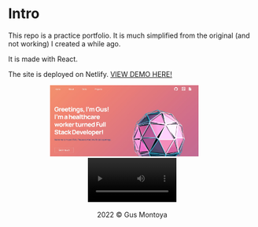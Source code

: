<h1>Intro</h1>

This repo is a practice portfolio. It is much simplified from the original (and not working) I created a while ago.

It is made with React. 

The site is deployed on Netlify. <a href="https://gus-full-stack-dev.netlify.app/" target="_blank" >VIEW DEMO HERE!</a>

<p align="center">
  <img src="https://github.com/gusmontoya/React-Portfolio-Practice/blob/main/src/assets/SiteProfilePic.jpg?raw=true" alt="TODO-profile" width="60%">
&nbsp; &nbsp; &nbsp; &nbsp;
  <video src='your URL here' width=180/>
  &nbsp; &nbsp; &nbsp; &nbsp;
</p>


<p align="center">2022 © Gus Montoya</p>